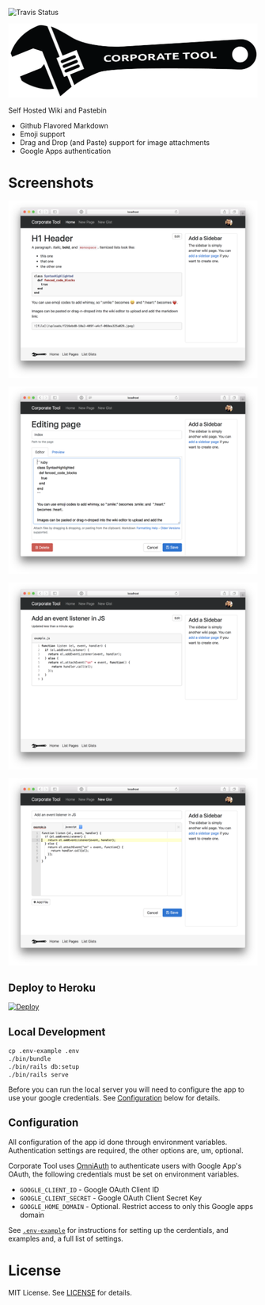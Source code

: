 ![Travis Status](https://travis-ci.org/csexton/corporate-tool.svg?branch=master)

![CorporateTool Logo](/graphics/github-readme.png?raw=true "Project Logo")

Self Hosted Wiki and Pastebin

- Github Flavored Markdown
- Emoji support
- Drag and Drop (and Paste) support for image attachments
- Google Apps authentication

# Screenshots

![Wiki Screenshot](/graphics/screenshot-wiki-show.png?raw=true "Screen Shot")

![Wiki Screenshot](/graphics/screenshot-wiki-edit.png?raw=true "Screen Shot")

![Gist Screenshot](/graphics/screenshot-gist-show.png?raw=true "Screen Shot")

![Gist Screenshot](/graphics/screenshot-gist-edit.png?raw=true "Screen Shot")

## Deploy to Heroku

[![Deploy](https://www.herokucdn.com/deploy/button.png)](https://heroku.com/deploy)

## Local Development

```
cp .env-example .env
./bin/bundle
./bin/rails db:setup
./bin/rails serve
```

Before you can run the local server you will need to configure the app to use your google credentials. See [Configuration](#configuration) below for details.

## Configuration

All configuration of the app id done through environment variables. Authentication settings are required, the other options are, um, optional.

Corporate Tool uses [OmniAuth](https://github.com/omniauth/omniauth) to authenticate users with Google App's OAuth, the following credentials must be set on environment variables.

- `GOOGLE_CLIENT_ID` - Google OAuth Client ID
- `GOOGLE_CLIENT_SECRET` - Google OAuth Client Secret Key
- `GOOGLE_HOME_DOMAIN` - Optional. Restrict access to only this Google apps domain

See [`.env-example`](/.env-example) for instructions for setting up the cerdentials, and examples and, a full list of settings.

# License

MIT License. See [LICENSE](/LICENSE) for details.
